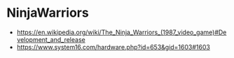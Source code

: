 # NinjaWarriors

* https://en.wikipedia.org/wiki/The_Ninja_Warriors_(1987_video_game)#Development_and_release
* https://www.system16.com/hardware.php?id=653&gid=1603#1603

